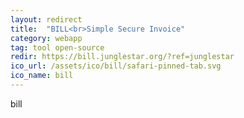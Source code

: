 ```yaml
---
layout: redirect
title:  "BILL<br>Simple Secure Invoice"
category: webapp
tag: tool open-source
redir: https://bill.junglestar.org/?ref=junglestar
ico_url: /assets/ico/bill/safari-pinned-tab.svg
ico_name: bill
---
```


bill
